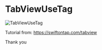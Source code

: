 # TabViewUseTag

![TabViewUseTag](https://user-images.githubusercontent.com/3993516/130717277-72a6eef0-0ef7-43a0-9de2-2313be9c8071.png)

Tutorial from: https://swiftontap.com/tabview

Thank you
